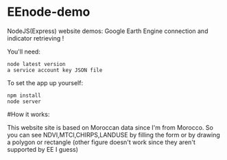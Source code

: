 # EEnode-demo
NodeJS(Express) website demos: Google Earth Engine connection and indicator retrieving !


You'll need:

```
node latest version
a service account key JSON file
```

To set the app up yourself:

```
npm install
node server
```

#How it works:


This website site is based on Moroccan data since I'm from Morocco. So you can see NDVI,MTCI,CHIRPS,LANDUSE by filling the form or by drawing a polygon or rectangle (other figure doesn't work since they aren't supported by EE I guess)


